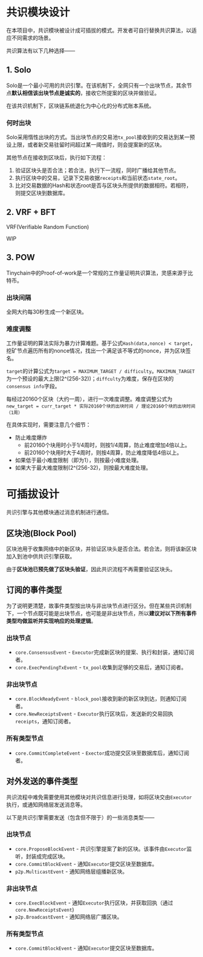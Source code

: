 # 共识模块设计
在本项目中，共识模块被设计成可插拔的模式。开发者可自行替换共识算法，以适应不同需求的场景。

共识算法有以下几种选择——

## 1. Solo
Solo是一个最小可用的共识引擎。在该机制下，全网只有一个出块节点，其余节点**默认相信该出块节点是诚实的**，接收它所提案的区块并做验证。

在该共识机制下，区块链系统退化为中心化的分布式账本系统。

### 何时出块
Solo采用惰性出块的方式。当出块节点的交易池`tx_pool`接收到的交易达到某一预设上限，或者新交易驻留时间超过某一阈值时，则会提案新的区块。

其他节点在接收到区块后，执行如下流程：
1. 验证区块头是否合法；若合法，执行下一流程，同时广播给其他节点。
2. 执行区块中的交易，记录下交易收据`receipts`和当前状态`state_root`。
3. 比对交易数据的Hash和状态root是否与区块头所提供的数据相符。若相符，则提交区块到数据库。

## 2. VRF + BFT
VRF(Verifiable Random Function)

WIP

## 3. POW
Tinychain中的Proof-of-work是一个常规的工作量证明共识算法，灵感来源于比特币。
### 出块间隔
全网大约每30秒生成一个新区块。

### 难度调整
工作量证明的算法实际为暴力计算难题。基于公式`Hash(data,nonce) < target`，挖矿节点遍历所有的nonce情况，找出一个满足该不等式的nonce，并为区块签名。

`target`的计算公式为`target = MAXIMUM_TARGET / difficulty`。`MAXIMUN_TARGET`为一个预设的最大上限(2^(256-32))；`diffculty`为难度，保存在区块的`consensus info`字段。

每经过20160个区块（大约一周），进行一次难度调整。难度调整公式为`new_target = curr_target * 实际20160个块的出块时间 / 理论20160个块的出块时间（1周）`

在具体实现时，需要注意几个细节：
- 防止难度爆炸
    - 前20160个块用时小于1/4周时，则按1/4周算，防止难度增加4倍以上。
    - 前20160个块用时大于4周时，则按4周算，防止难度降低4倍以上。
- 如果低于最小难度限制（即为1），则按最小难度处理。
- 如果大于最大难度限制(2^(256-32)，则按最大难度处理。

# 可插拔设计
共识引擎与其他模块通过消息机制进行通信。

## 区块池(Block Pool)
区块池用于收集网络中的新区块，并验证区块头是否合法。若合法，则将该新区块加入到池中供共识引擎获取。

由于**区块池已预先做了区块头验证**，因此共识流程不再需要验证区块头。

## 订阅的事件类型
为了说明更清楚，故事件类型按出块与非出块节点进行区分。但在某些共识机制下，一个节点既可能是出块节点，也可能是非出块节点，所以**建议对以下所有事件类型均做监听并实现响应的处理逻辑**。
### 出块节点
- `core.ConsensusEvent` - `Executor`完成新区块的提案、执行和封装，通知订阅者。
- `core.ExecPendingTxEvent` - `tx_pool`收集到足够的交易后，通知订阅者。

### 非出块节点
- `core.BlockReadyEvent` - `block_pool`接收到新的新区块到达，则通知订阅者。
- `core.NewReceiptsEvent` - `Executor`执行区块后，发送新的交易回执`receipts`，通知订阅者。

### 所有类型节点
- `core.CommitCompleteEvent` - `Exector`成功提交区块至数据库后，通知订阅者。

## 对外发送的事件类型
共识流程中难免需要使用其他模块对共识信息进行处理，如将区块交由`Executor`执行，或通知网络层发送消息等。

以下是共识引擎需要发送（包含但不限于）的一些消息类型——

### 出块节点
- `core.ProposeBlockEvent` - 共识引擎提案了新的区块。该事件由`Executor`监听，封装成完成区块。
- `core.CommitBlockEvent` - 通知`Executor`提交区块至数据库。
- `p2p.MulticastEvent` - 通知网络层组播新区块。

### 非出块节点
- `core.ExecBlockEvent` - 通知`Executor`执行区块，并获取回执（通过`core.NewReceiptsEvent`)
- `p2p.BroadcastEvent` - 通知网络层广播区块。

### 所有类型节点
- `core.CommitBlockEvent` - 通知`Executor`提交区块至数据库。
